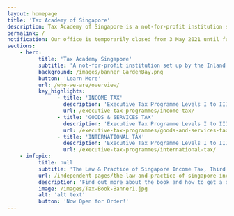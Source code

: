 ```yaml
---
layout: homepage
title: 'Tax Academy of Singapore'
description: Tax Academy of Singapore is a not-for-profit institution set up by the Inland Revenue Authority of Singapore to raise the professional competency of the tax community.
permalink: /
notification: Our office is temporarily closed from 3 May 2021 until further notice. Our programmes are still running as scheduled, online. For the latest updates, please refer to the respective pages on this website. For enquiries, please contact us using the Enquiries and Feedback Form located at Contact Us page.
sections:
    - hero:
          title: 'Tax Academy Singapore'
          subtitle: 'A not-for-profit institution set up by the Inland Revenue Authority of Singapore in collaboration with international accounting firms'
          background: /images/banner_GardenBay.png
          button: 'Learn More'
          url: /who-we-are/overview/
          key_highlights:
                - title: 'INCOME TAX'
                  description: 'Executive Tax Programme Levels I to III'
                  url: /executive-tax-programmes/income-tax/
                - title: 'GOODS & SERVICES TAX'
                  description: 'Executive Tax Programme Levels I to III'
                  url: /executive-tax-programmes/goods-and-services-tax/
                - title: 'INTERNATIONAL TAX'
                  description: 'Executive Tax Programme Levels I to III'
                  url: /executive-tax-programmes/international-tax/
    - infopic:
          title: null
          subtitle: 'The Law & Practice of Singapore Income Tax, Third Edition'
          url: /independent-pages/the-law-and-practice-of-singapore-income-tax/
          description: 'Find out more about the book and how to get a discount when you order!'
          image: /images/Tax-Book-Banner1.jpg
          alt: 'alt text'
          button: 'Now Open for Order!'
---
```



